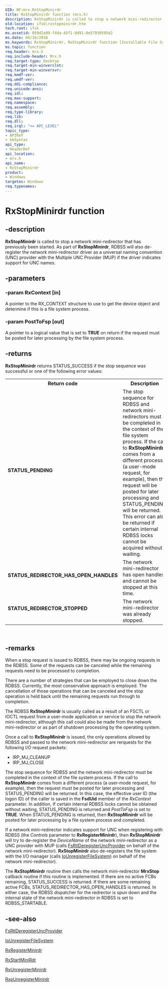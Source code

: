```yaml
---
UID: NF:mrx.RxStopMinirdr
title: RxStopMinirdr function (mrx.h)
description: RxStopMinirdr is called to stop a network mini-redirector that has previously been started.
old-location: ifsk\rxstopminirdr.htm
tech.root: ifsk
ms.assetid: 059d2a99-f4da-45f1-8d91-0e57930595d2
ms.date: 04/16/2018
ms.keywords: RxStopMinirdr, RxStopMinirdr function [Installable File System Drivers], ifsk.rxstopminirdr, mrx/RxStopMinirdr, rxref_3ec6b643-e13c-4aa6-879b-fdb2076e549d.xml
ms.topic: function
req.header: mrx.h
req.include-header: Mrx.h
req.target-type: Desktop
req.target-min-winverclnt: 
req.target-min-winversvr: 
req.kmdf-ver: 
req.umdf-ver: 
req.ddi-compliance: 
req.unicode-ansi: 
req.idl: 
req.max-support: 
req.namespace: 
req.assembly: 
req.type-library: 
req.lib: 
req.dll: 
req.irql: "<= APC_LEVEL"
topic_type:
- APIRef
- kbSyntax
api_type:
- HeaderDef
api_location:
- mrx.h
api_name:
- RxStopMinirdr
product:
- Windows
targetos: Windows
req.typenames: 
---
```


# RxStopMinirdr function


## -description


<b>RxStopMinirdr</b> is called to stop a network mini-redirector that has previously been started. As part of <b>RxStopMinirdr</b>, RDBSS will also de-register the network mini-redirector driver as a universal naming convention (UNC) provider with the Multiple UNC Provider (MUP) if the driver indicates support for UNC names.


## -parameters




### -param RxContext [in]

A pointer to the RX_CONTEXT structure to use to get the device object and determine if this is a file system process. 


### -param PostToFsp [out]

A pointer to a logical value that is set to <b>TRUE</b> on return if the request must be posted for later processing by the file system process. 


## -returns



<b>RxStopMinirdr</b> returns STATUS_SUCCESS if the stop sequence was successful or one of the following error values: 

<table>
<tr>
<th>Return code</th>
<th>Description</th>
</tr>
<tr>
<td width="40%">
<dl>
<dt><b>STATUS_PENDING</b></dt>
</dl>
</td>
<td width="60%">
The stop sequence for RDBSS and network mini-redirectors must be completed in the context of the file system process. If the call to <b>RxStopMinirdr</b> comes from a different process (a user-mode request, for example), then the request will be posted for later processing and STATUS_PENDING will be returned. This error can also be returned if certain internal RDBSS locks cannot be acquired without waiting.

</td>
</tr>
<tr>
<td width="40%">
<dl>
<dt><b>STATUS_REDIRECTOR_HAS_OPEN_HANDLES</b></dt>
</dl>
</td>
<td width="60%">
The network mini-redirector has open handles and cannot be stopped at this time. 

</td>
</tr>
<tr>
<td width="40%">
<dl>
<dt><b>STATUS_REDIRECTOR_STOPPED</b></dt>
</dl>
</td>
<td width="60%">
The network mini-redirector was already stopped. 

</td>
</tr>
</table>
 




## -remarks



When a stop request is issued to RDBSS, there may be ongoing requests in the RDBSS. Some of the requests can be canceled while the remaining requests need to be processed to completion.

There are a number of strategies that can be employed to close down the RDBSS. Currently, the most conservative approach is employed. The cancellation of those operations that can be canceled and the stop operation is held back until the remaining requests run through to completion.

The RDBSS <b>RxStopMinirdr </b>is usually called as a result of an FSCTL or IOCTL request from a user-mode application or service to stop the network mini-redirector, although this call could also be made from the network mini-redirector or as part of shutdown processing by the operating system. 

Once a call to <b>RxStopMinirdr</b> is issued, the only operations allowed by RDBSS and passed to the network mini-redirector are rerquests for the following I/O request packets:

<ul>
<li>
IRP_MJ_CLEANUP

</li>
<li>
IRP_MJ_CLOSE

</li>
</ul>
The stop sequence for RDBSS and the network mini-redirector must be completed in the context of the file system process. If the call to <b>RxStopMinirdr</b> comes from a different process (a user-mode request, for example), then the request must be posted for later processing and STATUS_PENDING will be returned. In this case, the effective user ID (the logon ID) of the caller is saved in the <b>FsdUid</b> member of the <i>RxContext</i> parameter. In addition, If certain internal RDBSS locks cannot be obtained without waiting, STATUS_PENDING is returned and <i>PostToFsp</i> is set to <b>TRUE</b>. When STATUS_PENDING is returned, then <b>RxStopMinirdr</b> will be posted for later processing by a file system process and completed. 

If a network mini-redirector indicates support for UNC when registering with RDBSS (the <i>Controls</i> parameter to <b>RxRegisterMinirdr</b>), then <b>RxStopMinirdr</b> will try to de-register the <i>DeviceName</i> of the network mini-redirector as a UNC provider with MUP (calls <a href="https://msdn.microsoft.com/library/windows/hardware/ff545865">FsRtlDeregisterUncProvider</a> on behalf of the network mini-redirector). <b>RxStopMinirdr</b> also de-registers the file system with the I/O manager (calls <a href="https://docs.microsoft.com/windows-hardware/drivers/ddi/content/ntifs/nf-ntifs-iounregisterfilesystem">IoUnregisterFileSystem</a>) on behalf of the network mini-redirector).

The <b>RxStopMinirdr</b> routine then calls the network mini-redirector <b>MrxStop</b> callback routine if this routine is implemented. If there are no active FCBs remaining, STATUS_SUCCESS is returned. If there are some remaining active FCBs, STATUS_REDIRECTOR_HAS_OPEN_HANDLES is returned. In either case, the RDBSS dispatcher for the redrector is spun down and the internal state of the network mini-redirector in RDBSS is set to RDBSS_STARTABLE. 




## -see-also




<a href="https://msdn.microsoft.com/library/windows/hardware/ff545865">FsRtlDeregisterUncProvider</a>



<a href="https://docs.microsoft.com/windows-hardware/drivers/ddi/content/ntifs/nf-ntifs-iounregisterfilesystem">IoUnregisterFileSystem</a>



<a href="https://docs.microsoft.com/windows-hardware/drivers/ddi/content/mrx/nf-mrx-rxregisterminirdr">RxRegisterMinirdr</a>



<a href="https://docs.microsoft.com/windows-hardware/drivers/ddi/content/mrx/nf-mrx-rxstartminirdr">RxStartMiniRdr</a>



<a href="https://docs.microsoft.com/windows-hardware/drivers/ddi/content/rxstruc/nf-rxstruc-rxunregisterminirdr">RxUnregisterMinirdr</a>



<a href="https://docs.microsoft.com/windows-hardware/drivers/ddi/content/mrx/nf-mrx-rxpunregisterminirdr">RxpUnregisterMinirdr</a>
 

 

